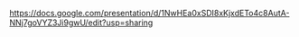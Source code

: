 https://docs.google.com/presentation/d/1NwHEa0xSDI8xKjxdETo4c8AutA-NNj7goVYZ3Ji9gwU/edit?usp=sharing